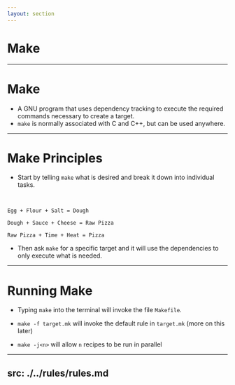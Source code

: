 ```yaml
---
layout: section
---
```


# Make

---

# Make

- A GNU program that uses dependency tracking to execute the required commands necessary to create a target.
- `make` is normally associated with C and C++, but can be used anywhere.

---

# Make Principles

- Start by telling `make` what is desired and break it down into individual tasks.

<pre>

</pre>

```
Egg + Flour + Salt = Dough

Dough + Sauce + Cheese = Raw Pizza

Raw Pizza + Time + Heat = Pizza
```

- Then ask `make` for a specific target and it will use the dependencies to only execute what is needed.

<!--
Make sure to define all the steps so it is actually achievable

2 ways to approach:
- Write out exactly what to do in order for all steps
- Write out how to get from one step to another

Ponderings:
- How are you going to achieve parallelism?
- How are you going to achieve incrementalism (if I already have dough… do I need to make it?)
- How are you going to express options (I can either make dough from ingredients or I can go to the store)?
-->

---

# Running Make

- Typing `make` into the terminal will invoke the file `Makefile`.

- `make -f target.mk` will invoke the default rule in `target.mk` (more on this later)

- `make -j<n>` will allow `n` recipes to be run in parallel

---
src: ./../rules/rules.md
---
